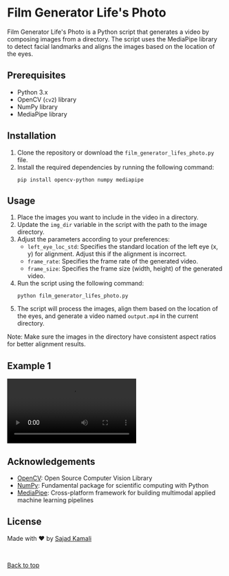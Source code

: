 # Film Generator Life's Photo

Film Generator Life's Photo is a Python script that generates a video by composing images from a directory. The script uses the MediaPipe library to detect facial landmarks and aligns the images based on the location of the eyes.

## Prerequisites
- Python 3.x
- OpenCV (`cv2`) library
- NumPy library
- MediaPipe library

## Installation
1. Clone the repository or download the `film_generator_lifes_photo.py` file.
2. Install the required dependencies by running the following command:
   ```
   pip install opencv-python numpy mediapipe
   ```

## Usage
1. Place the images you want to include in the video in a directory.
2. Update the `img_dir` variable in the script with the path to the image directory.
3. Adjust the parameters according to your preferences:
   - `left_eye_loc_std`: Specifies the standard location of the left eye (x, y) for alignment. Adjust this if the alignment is incorrect.
   - `frame_rate`: Specifies the frame rate of the generated video.
   - `frame_size`: Specifies the frame size (width, height) of the generated video.
4. Run the script using the following command:
   ```
   python film_generator_lifes_photo.py
   ```
5. The script will process the images, align them based on the location of the eyes, and generate a video named `output.mp4` in the current directory.

Note: Make sure the images in the directory have consistent aspect ratios for better alignment results.

## Example 1

![sample_1](https://github.com/sajiniho07/ImageBackGroundRemover/blob/master/output.mp4)

## Acknowledgements
- [OpenCV](https://opencv.org/): Open Source Computer Vision Library
- [NumPy](https://numpy.org/): Fundamental package for scientific computing with Python
- [MediaPipe](https://mediapipe.dev/): Cross-platform framework for building multimodal applied machine learning pipelines

## License

Made with :heart: by <a href="https://github.com/sajiniho07" target="_blank">Sajad Kamali</a>

&#xa0;

<a href="#top">Back to top</a>